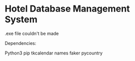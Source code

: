 # Hotel Database Management System

.exe file couldn't be made

Dependencies:

Python3
pip
tkcalendar
names
faker
pycountry
